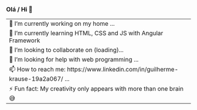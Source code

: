### Olá / Hi 👋

<table>
  <tbody>
   <tr>
   <td>🔭 I’m currently working on my home ...   </td>
     </tr>
    <tr>
   <td>🌱 I’m currently learning HTML, CSS and JS with Angular Framework </td>
    </tr>
    <tr>
   <td>👯 I’m looking to collaborate on (loading)...   </td>
      </tr>
    <tr>
   <td>🤔 I’m looking for help with web programming ...   </td>
      </tr>
    <tr>
   <td>📫 How to reach me: https://www.linkedin.com/in/guilherme-krause-19a2a067/ ...   </td>
      </tr>
    <tr>
   <td>⚡ Fun fact: My creativity only appears with more than one brain 😅   </td>
    </tr>
  </tbody>
  </table>
